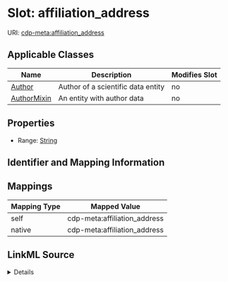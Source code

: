 

# Slot: affiliation_address

URI: [cdp-meta:affiliation_address](metadataaffiliation_address)



<!-- no inheritance hierarchy -->





## Applicable Classes

| Name | Description | Modifies Slot |
| --- | --- | --- |
| [Author](Author.md) | Author of a scientific data entity |  no  |
| [AuthorMixin](AuthorMixin.md) | An entity with author data |  no  |







## Properties

* Range: [String](String.md)





## Identifier and Mapping Information








## Mappings

| Mapping Type | Mapped Value |
| ---  | ---  |
| self | cdp-meta:affiliation_address |
| native | cdp-meta:affiliation_address |




## LinkML Source

<details>
```yaml
name: affiliation_address
alias: affiliation_address
domain_of:
- Author
- AuthorMixin
range: string

```
</details>
